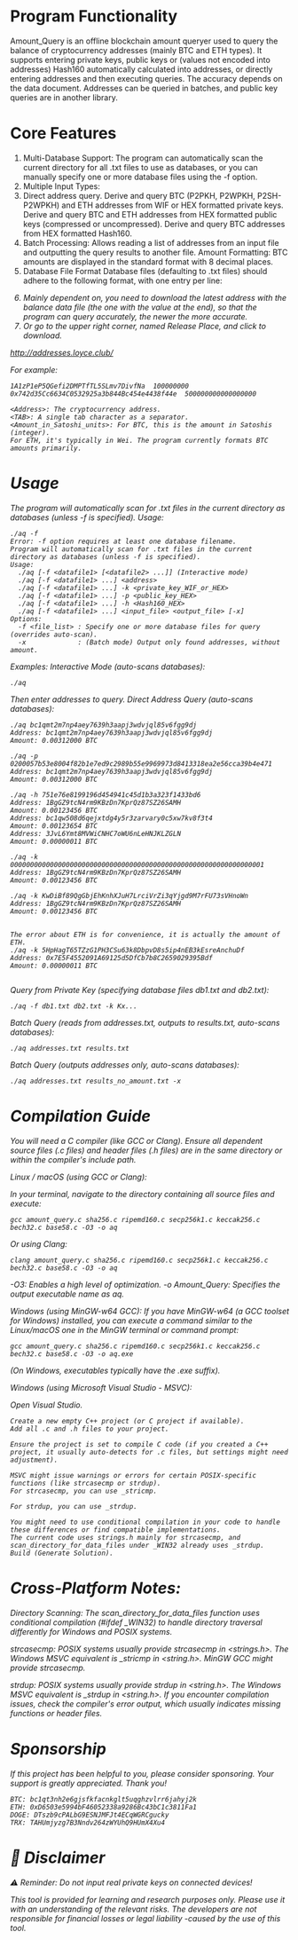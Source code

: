 # Program Functionality
  Amount_Query is an offline blockchain amount queryer used to query the balance of cryptocurrency addresses (mainly BTC and ETH types). It supports entering private keys, public keys or (values ​​not encoded into addresses) Hash160 automatically calculated into addresses, or directly entering addresses and then executing queries. The accuracy depends on the data document. Addresses can be queried in batches, and public key queries are in another library.

# Core Features
1. Multi-Database Support: The program can automatically scan the current directory for all .txt files to use as databases, or you can manually specify one or more database files using the -f option.
2. Multiple Input Types:
3. Direct address query.
  Derive and query BTC (P2PKH, P2WPKH, P2SH-P2WPKH) and ETH addresses from WIF or HEX formatted private keys.
Derive and query BTC and ETH addresses from HEX formatted public keys (compressed or uncompressed).
Derive and query BTC addresses from HEX formatted Hash160.
4. Batch Processing: Allows reading a list of addresses from an input file and outputting the query results to another file.
  Amount Formatting: BTC amounts are displayed in the standard format with 8 decimal places.
5. Database File Format
  Database files (defaulting to .txt files) should adhere to the following format, with one entry per line:
<Address><TAB><Amount_in_Satoshi_units>

6. Mainly dependent on, you need to download the latest address with the balance data file (the one with the value at the end), so that the program can query accurately, the newer the more accurate.
7. Or go to the upper right corner, named Release Place, and click to download.

http://addresses.loyce.club/

For example:
```
1A1zP1eP5QGefi2DMPTfTL5SLmv7DivfNa	100000000
0x742d35Cc6634C0532925a3b844Bc454e4438f44e	500000000000000000
```
```
<Address>: The cryptocurrency address.
<TAB>: A single tab character as a separator.
<Amount_in_Satoshi_units>: For BTC, this is the amount in Satoshis (integer).
For ETH, it's typically in Wei. The program currently formats BTC amounts primarily.
```
# Usage
The program will automatically scan for .txt files in the current directory as databases (unless -f is specified).
Usage:
```
./aq -f
Error: -f option requires at least one database filename.
Program will automatically scan for .txt files in the current directory as databases (unless -f is specified).
Usage:
  ./aq [-f <datafile1> [<datafile2> ...]] (Interactive mode)
  ./aq [-f <datafile1> ...] <address>
  ./aq [-f <datafile1> ...] -k <private_key_WIF_or_HEX>
  ./aq [-f <datafile1> ...] -p <public_key_HEX>
  ./aq [-f <datafile1> ...] -h <Hash160_HEX>
  ./aq [-f <datafile1> ...] <input_file> <output_file> [-x]
Options:
  -f <file_list> : Specify one or more database files for query (overrides auto-scan).
  -x             : (Batch mode) Output only found addresses, without amount.
```

Examples:
Interactive Mode (auto-scans databases):
```
./aq
```
Then enter addresses to query.
Direct Address Query (auto-scans databases):
```
./aq bc1qmt2m7np4aey7639h3aapj3wdvjql85v6fgg9dj
Address: bc1qmt2m7np4aey7639h3aapj3wdvjql85v6fgg9dj
Amount: 0.00312000 BTC

./aq -p 0200057b53e8004f82b1e7ed9c2989b55e9969973d8413318ea2e56cca39b4e471
Address: bc1qmt2m7np4aey7639h3aapj3wdvjql85v6fgg9dj
Amount: 0.00312000 BTC

./aq -h 751e76e8199196d454941c45d1b3a323f1433bd6
Address: 1BgGZ9tcN4rm9KBzDn7KprQz87SZ26SAMH
Amount: 0.00123456 BTC
Address: bc1qw508d6qejxtdg4y5r3zarvary0c5xw7kv8f3t4
Amount: 0.00123654 BTC
Address: 3JvL6Ymt8MVWiCNHC7oWU6nLeHNJKLZGLN
Amount: 0.00000011 BTC

./aq -k 0000000000000000000000000000000000000000000000000000000000000001
Address: 1BgGZ9tcN4rm9KBzDn7KprQz87SZ26SAMH
Amount: 0.00123456 BTC

./aq -k KwDiBf89QgGbjEhKnhXJuH7LrciVrZi3qYjgd9M7rFU73sVHnoWn
Address: 1BgGZ9tcN4rm9KBzDn7KprQz87SZ26SAMH
Amount: 0.00123456 BTC


The error about ETH is for convenience, it is actually the amount of ETH.
./aq -k 5HpHagT65TZzG1PH3CSu63k8DbpvD8s5ip4nEB3kEsreAnchuDf
Address: 0x7E5F4552091A69125d5DfCb7b8C2659029395Bdf
Amount: 0.00000011 BTC


```
Query from Private Key (specifying database files db1.txt and db2.txt):
```
./aq -f db1.txt db2.txt -k Kx...
```
Batch Query (reads from addresses.txt, outputs to results.txt, auto-scans databases):
```
./aq addresses.txt results.txt
```
Batch Query (outputs addresses only, auto-scans databases):
```
./aq addresses.txt results_no_amount.txt -x
```
# Compilation Guide

You will need a C compiler (like GCC or Clang). Ensure all dependent source files (.c files) and header files (.h files) are in the same directory or within the compiler's include path.

Linux / macOS (using GCC or Clang):

In your terminal, navigate to the directory containing all source files and execute:
```
gcc amount_query.c sha256.c ripemd160.c secp256k1.c keccak256.c bech32.c base58.c -O3 -o aq
```
Or using Clang:
```
clang amount_query.c sha256.c ripemd160.c secp256k1.c keccak256.c bech32.c base58.c -O3 -o aq
```
-O3: Enables a high level of optimization.
-o Amount_Query: Specifies the output executable name as aq.


Windows (using MinGW-w64 GCC):
If you have MinGW-w64 (a GCC toolset for Windows) installed, you can execute a command similar to the Linux/macOS one in the MinGW terminal or command prompt:
```
gcc amount_query.c sha256.c ripemd160.c secp256k1.c keccak256.c bech32.c base58.c -O3 -o aq.exe
```
(On Windows, executables typically have the .exe suffix).

Windows (using Microsoft Visual Studio - MSVC):

Open Visual Studio.
```
Create a new empty C++ project (or C project if available).
Add all .c and .h files to your project.

Ensure the project is set to compile C code (if you created a C++ project, it usually auto-detects for .c files, but settings might need adjustment).

MSVC might issue warnings or errors for certain POSIX-specific functions (like strcasecmp or strdup).
For strcasecmp, you can use _stricmp.

For strdup, you can use _strdup.

You might need to use conditional compilation in your code to handle these differences or find compatible implementations.
The current code uses strings.h mainly for strcasecmp, and scan_directory_for_data_files under _WIN32 already uses _strdup.
Build (Generate Solution).
```
# Cross-Platform Notes:

Directory Scanning: The scan_directory_for_data_files function uses conditional compilation (#ifdef _WIN32) to handle directory traversal differently for Windows and POSIX systems.

strcasecmp: POSIX systems usually provide strcasecmp in <strings.h>. The Windows MSVC equivalent is _stricmp in <string.h>. MinGW GCC might provide strcasecmp.

strdup: POSIX systems usually provide strdup in <string.h>. The Windows MSVC equivalent is _strdup in <string.h>.
If you encounter compilation issues, check the compiler's error output, which usually indicates missing functions or header files.

# Sponsorship
If this project has been helpful to you, please consider sponsoring. Your support is greatly appreciated. Thank you!
```
BTC: bc1qt3nh2e6gjsfkfacnkglt5uqghzvlrr6jahyj2k
ETH: 0xD6503e5994bF46052338a9286Bc43bC1c3811Fa1
DOGE: DTszb9cPALbG9ESNJMFJt4ECqWGRCgucky
TRX: TAHUmjyzg7B3Nndv264zWYUhQ9HUmX4Xu4
```
# 📜 Disclaimer
⚠️ Reminder: Do not input real private keys on connected devices!

This tool is provided for learning and research purposes only. Please use it with an understanding of the relevant risks. The developers are not responsible for financial losses or legal liability -caused by the use of this tool.

